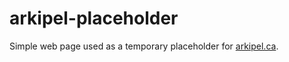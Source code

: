 # arkipel-placeholder

Simple web page used as a temporary placeholder for [arkipel.ca](http://arkipel.ca).